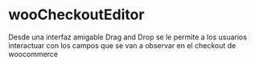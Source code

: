 # wooCheckoutEditor
Desde una interfaz amigable Drag and Drop se le permite a los usuarios interactuar con los campos que se van a observar en el checkout de woocommerce
